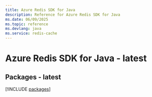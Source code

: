```yaml
---
title: Azure Redis SDK for Java
description: Reference for Azure Redis SDK for Java
ms.date: 06/09/2025
ms.topic: reference
ms.devlang: java
ms.service: redis-cache
---
```

# Azure Redis SDK for Java - latest
## Packages - latest
[!INCLUDE [packages](redis-index.md)]